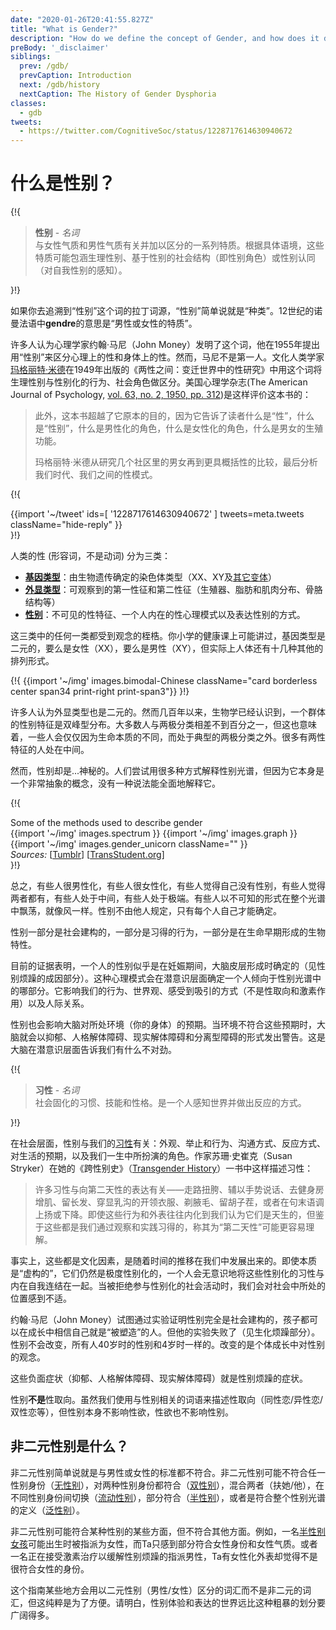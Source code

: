 ```yaml
---
date: "2020-01-26T20:41:55.827Z"
title: "What is Gender?"
description: "How do we define the concept of Gender, and how does it differ from Sex?"
preBody: '_disclaimer'
siblings:
  prev: /gdb/
  prevCaption: Introduction
  next: /gdb/history
  nextCaption: The History of Gender Dysphoria
classes:
  - gdb
tweets:
  - https://twitter.com/CognitiveSoc/status/1228717614630940672
---
```


# 什么是性别？

{!{
<div class="gutter">
  <blockquote>
    <strong>性别</strong> - <em>名词</em><br>
    与女性气质和男性气质有关并加以区分的一系列特质。根据具体语境，这些特质可能包涵生理性别、基于性别的社会结构（即性别角色）或性别认同（对自我性别的感知）。
  </blockquote>
</div>
}!}

如果你去追溯到“性别”这个词的拉丁词源，“性别”简单说就是“种类”。12世纪的诺曼法语中**gendre**的意思是“男性或女性的特质”。

许多人认为心理学家约翰·马尼（John Money）发明了这个词，他在1955年提出用“性别”来区分心理上的性和身体上的性。然而，马尼不是第一人。文化人类学家[玛格丽特·米德](https://en.wikipedia.org/wiki/Margaret_Mead)在1949年出版的《两性之间：变迁世界中的性研究》中用这个词将生理性别与性别化的行为、社会角色做区分。美国心理学杂志(The American Journal of Psychology, [vol. 63, no. 2, 1950, pp. 312](https://www.jstor.org/stable/1418948))是这样评价这本书的：

> 此外，这本书超越了它原本的目的，因为它告诉了读者什么是“性”，什么是“性别”，什么是男性化的角色，什么是女性化的角色，什么是男女的生殖功能。 
>
> 玛格丽特·米德从研究几个社区里的男女再到更具概括性的比较，最后分析我们时代、我们之间的性模式。

{!{
<div class="gutter">
  {{import '~/tweet' ids=[
    '1228717614630940672'
  ] tweets=meta.tweets className="hide-reply" }}
</div>
}!}

人类的性 (形容词，不是动词) 分为三类：

- **[基因类型](https://en.wikipedia.org/wiki/Genotype)**：由生物遗传确定的染色体类型（XX、XY及[其它变体](https://twitter.com/sciencevet2/status/1035250518870900737?lang=en)）  
- **[外显类型](https://en.wikipedia.org/wiki/Phenotype)**：可观察到的第一性征和第二性征（生殖器、脂肪和肌肉分布、骨胳结构等）
- **[性别](https://en.wikipedia.org/wiki/Gender)**：不可见的性特征、一个人内在的性心理模式以及表达性别的方式。

这三类中的任何一类都受到观念的桎梏。你小学的健康课上可能讲过，基因类型是二元的，要么是女性（XX），要么是男性（XY），但实际上人体还有十几种其他的排列形式。

{!{ {{import '~/img' images.bimodal-Chinese className="card borderless center span34 print-right print-span3"}} }!}

许多人认为外显类型也是二元的。然而几百年以来，生物学已经认识到，一个群体的性别特征是双峰型分布。大多数人与两极分类相差不到百分之一，但这也意味着，一些人会仅仅因为生命本质的不同，而处于典型的两极分类之外。很多有两性特征的人处在中间。

然而，性别却是...神秘的。人们尝试用很多种方式解释性别光谱，但因为它本身是一个非常抽象的概念，没有一种说法能全面地解释它。

{!{
<div class="gutter flex flex-center print-span34 print-row print-inline print-break-before">
  <div class="card">
    <div class="card-header">Some of the methods used to describe gender</div>
    <div class="card-body flex flex-row">
      {{import '~/img' images.spectrum }}
      {{import '~/img' images.graph }}
      {{import '~/img' images.gender_unicorn className="" }}
    </div>
    <div class="card-body">
      <em>Sources:</em>
      [<a href="https://bahamutzero.tumblr.com/post/56838411871/gender-a-visual-guide-when-most-people-think-of">Tumblr</a>]
      [<a href="http://www.transstudent.org/gender">TransStudent.org</a>]
    </div>
  </div>
</div>
}!}

总之，有些人很男性化，有些人很女性化，有些人觉得自己没有性别，有些人觉得两者都有，有些人处于中间，有些人处于极端。有些人以不可知的形式在整个光谱中飘荡，就像风一样。性别不由他人规定，只有每个人自己才能确定。

性别一部分是社会建构的，一部分是习得的行为，一部分是在生命早期形成的生物特性。

目前的证据表明，一个人的性别似乎是在妊娠期间，大脑皮层形成时确定的（见性别烦躁的成因部分）。这种心理模式会在潜意识层面确定一个人倾向于性别光谱中的哪部分。它影响我们的行为、世界观、感受到吸引的方式（不是性取向和激素作用）以及人际关系。

性别也会影响大脑对所处环境（你的身体）的预期。当环境不符合这些预期时，大脑就会以抑郁、人格解体障碍、现实解体障碍和分离型障碍的形式发出警告。这是大脑在潜意识层面告诉我们有什么不对劲。

{!{
<div class="gutter"><blockquote>
  <strong>习性</strong> - <em>名词</em><br>
  社会固化的习惯、技能和性格。是一个人感知世界并做出反应的方式。
</blockquote></div>
}!}

在社会层面，性别与我们的[习性](https://en.wikipedia.org/wiki/Habitus_(sociology))有关：外观、举止和行为、沟通方式、反应方式、对生活的预期，以及我们一生中所扮演的角色。作家苏珊·史崔克（Susan Stryker）在她的《跨性别史》（[Transgender History](https://1lib.net/book/3624772/0139ae)）一书中这样描述习性：

> 许多习性与向第二天性的表达有关——走路扭胯、辅以手势说话、去健身房增肌、留长发、穿显乳沟的开领衣服、剃腋毛、留胡子茬，或者在句末语调上扬或下降。即使这些行为和外表往往内化到我们认为它们是天生的，但鉴于这些都是我们通过观察和实践习得的，称其为“第二天性”可能更容易理解。

事实上，这些都是文化因素，是随着时间的推移在我们中发展出来的。即使本质是“虚构的”，它们仍然是极度性别化的，一个人会无意识地将这些性别化的习性与内在自我连结在一起。当被拒绝参与性别化的社会活动时，我们会对社会中所处的位置感到不适。

约翰·马尼（John Money）试图通过实验证明性别完全是社会建构的，孩子都可以在成长中相信自己就是“被塑造”的人。但他的实验失败了（见生化烦躁部分）。性别不会改变，所有人40岁时的性别和4岁时一样的。改变的是个体成长中对性别的观念。

这些负面症状（抑郁、人格解体障碍、现实解体障碍）就是性别烦躁的症状。

性别**不是**性取向。虽然我们使用与性别相关的词语来描述性取向（同性恋/异性恋/双性恋等），但性别本身不影响性欲，性欲也不影响性别。

## 非二元性别是什么？

非二元性别简单说就是与男性或女性的标准都不符合。非二元性别可能不符合任一性别身份（[无性别](https://gender.wikia.org/wiki/Agender)），对两种性别身份都符合（[双性别](https://gender.wikia.org/wiki/Bigender)），混合两者（扶她/他），在不同性别身份间切换（[流动性别](https://gender.wikia.org/wiki/Genderfluid)），部分符合（[半性别](https://gender.wikia.org/wiki/Demigender)），或者是符合整个性别光谱的定义（[泛性别](https://gender.wikia.org/wiki/Pangender)）。

非二元性别可能符合某种性别的某些方面，但不符合其他方面。例如，一名[半性别女孩](https://gender.wikia.org/wiki/Demigirl)可能出生时被指派为女性，而Ta只感到部分符合女性身份和女性气质。或者一名正在接受激素治疗以缓解性别烦躁的指派男性，Ta有女性化外表却觉得不是很符合女性的身份。

这个指南某些地方会用以二元性别（男性/女性）区分的词汇而不是非二元的词汇，但这纯粹是为了方便。请明白，性别体验和表达的世界远比这种粗暴的划分要广阔得多。
